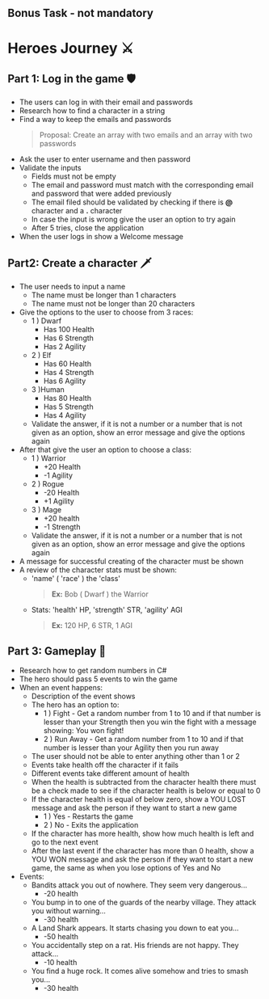 ## Bonus Task - not mandatory
# Heroes Journey ⚔

## Part 1: Log in the game 🛡

* The users can log in with their email and passwords
* Research how to find a character in a string
* Find a way to keep the emails and passwords
  > Proposal: Create an array with two emails and an array with two passwords
* Ask the user to enter username and then password
* Validate the inputs
  * Fields must not be empty
  * The email and password must match with the corresponding email and password that were added previously
  * The email filed should be validated by checking if there is **@** character and a **.** character
  * In case the input is wrong give the user an option to try again
  * After 5 tries, close the application
* When the user logs in show a Welcome message

## Part2: Create a character 🗡

* The user needs to input a name
  * The name must be longer than 1 characters
  * The name must not be longer than 20 characters
* Give the options to the user to choose from 3 races:
  * 1 ) Dwarf
    * Has 100 Health
    * Has 6 Strength
    * Has 2 Agility
  * 2 ) Elf
    * Has 60 Health
    * Has 4 Strength
    * Has 6 Agility
  * 3 )Human
    * Has 80 Health
    * Has 5 Strength
    * Has 4 Agility
  * Validate the answer, if it is not a number or a number that is not given as an option, show an error message and give the options again
* After that give the user an option to choose a class:
  * 1 ) Warrior
    * +20 Health
    * -1 Agility
  * 2 ) Rogue
    * -20 Health
    * +1 Agility
  * 3 ) Mage
    * +20 health
    * -1 Strength
  * Validate the answer, if it is not a number or a number that is not given as an option, show an error message and give the options again
* A message for successful creating of the character must be shown
* A review of the character stats must be shown:
  * 'name' ( 'race' ) the 'class'
    > **Ex:** Bob ( Dwarf ) the Warrior
  * Stats: 'health' HP, 'strength' STR, 'agility' AGI
    > **Ex:** 120 HP, 6 STR, 1 AGI

## Part 3: Gameplay 🏹

* Research how to get random numbers in C#
* The hero should pass 5 events to win the game
* When an event happens:
  * Description of the event shows
  * The hero has an option to:
    * 1 ) Fight - Get a random number from 1 to 10 and if that number is lesser than your Strength then you win the fight with a message showing: You won fight!
    * 2 ) Run Away - Get a random number from 1 to 10 and if that number is lesser than your Agility then you run away
  * The user should not be able to enter anything other than 1 or 2
  * Events take health off the character if it fails
  * Different events take different amount of health
  * When the health is subtracted from the character health there must be a check made to see if the character health is below or equal to 0
  * If the character health is equal of below zero, show a YOU LOST message and ask the person if they want to start a new game
    * 1 ) Yes - Restarts the game
    * 2 ) No - Exits the application
  * If the character has more health, show how much health is left and go to the next event
  * After the last event if the character has more than 0 health, show a YOU WON message and ask the person if they want to start a new game, the same as when you lose options of Yes and No
* Events:
  * Bandits attack you out of nowhere. They seem very dangerous...
    * -20 health
  * You bump in to one of the guards of the nearby village. They attack you without warning...
    * -30 health
  * A Land Shark appears. It starts chasing you down to eat you...
    * -50 health
  * You accidentally step on a rat. His friends are not happy. They attack...
    * -10 health
  * You find a huge rock. It comes alive somehow and tries to smash you...
    * -30 health
